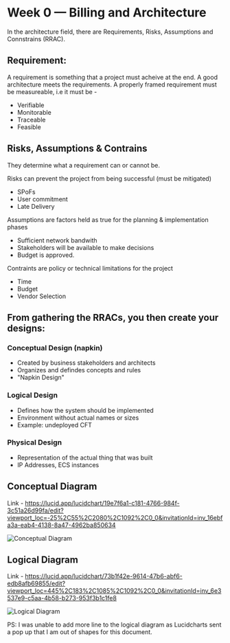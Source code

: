 # Week 0 — Billing and Architecture

In the architecture field, there are Requirements, Risks, Assumptions and Connstrains (RRAC).

## Requirement: 

A requirement is something that a project must acheive at the end. A good architecture meets the requirements. A properly framed requirement must be measureable, i.e it must be -

- Verifiable
- Monitorable
- Traceable
- Feasible

## Risks, Assumptions & Contrains
They determine what a requirement can or cannot be.

Risks can prevent the project from being successful (must be mitigated)
- SPoFs
- User commitment
- Late Delivery

Assumptions are factors held as true for the planning & implementation phases
- Sufficient network bandwith
- Stakeholders will be available to make decisions
- Budget is approved.

Contraints are policy or technical limitations for the project
- Time
- Budget
- Vendor Selection

## From gathering the RRACs, you then create your designs:

### Conceptual Design (napkin)
- Created  by business stakeholders and architects
- Organizes and defindes concepts and rules
- "Napkin Design"

### Logical Design
- Defines how the system should be implemented
- Environment without actual names or sizes
- Example: undeployed CFT

### Physical Design
- Representation of the actual thing that was built
- IP Addresses, ECS instances


## Conceptual Diagram

Link - https://lucid.app/lucidchart/19e7f6a1-c181-4766-984f-3c51a26d99fa/edit?viewport_loc=-25%2C55%2C2080%2C1092%2C0_0&invitationId=inv_16ebfa3a-eab4-4138-8a47-4962ba850634


![Conceptual Diagram](/journal/_docs/assets/conceptual-diagram.png)


## Logical Diagram

Link - https://lucid.app/lucidchart/73b1f42e-9614-47b6-abf6-edb8afb69855/edit?viewport_loc=445%2C183%2C1085%2C1092%2C0_0&invitationId=inv_6e3537e9-c5aa-4b58-b273-953f3b1c1fe8


![Logical Diagram](journal/_docs/assets/logical-diagram.png)


PS: I was unable to add more line to the logical diagram as Lucidcharts sent a pop up that I am out of shapes for this document.